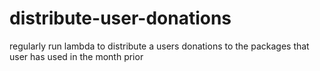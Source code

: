 # distribute-user-donations
regularly run lambda to distribute a users donations to the packages that user has used in the month prior
